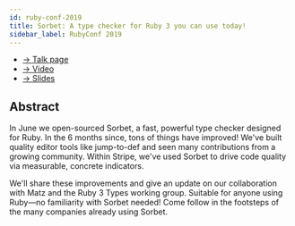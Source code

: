 ```yaml
---
id: ruby-conf-2019
title: Sorbet: A type checker for Ruby 3 you can use today!
sidebar_label: RubyConf 2019
---
```


- [→ Talk page](https://rubyconf.org/program#session-908)
- [→ Video](https://www.youtube.com/watch?v=jielBIZ40mw)
- [→ Slides](https://sorbet.run/talks/RubyConf2019/#/)

## Abstract

In June we open-sourced Sorbet, a fast, powerful type checker designed for Ruby.
In the 6 months since, tons of things have improved! We've built quality editor
tools like jump-to-def and seen many contributions from a growing community.
Within Stripe, we've used Sorbet to drive code quality via measurable, concrete
indicators.

We'll share these improvements and give an update on our collaboration with Matz
and the Ruby 3 Types working group. Suitable for anyone using Ruby—no
familiarity with Sorbet needed! Come follow in the footsteps of the many
companies already using Sorbet.
